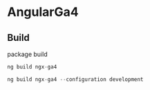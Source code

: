 # AngularGa4


## Build

package build
```ts
ng build ngx-ga4
```

```ts
ng build ngx-ga4 --configuration development
```